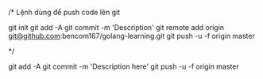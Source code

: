 /*
Lệnh dùng để push code lên git

git init
git add -A
git commit -m 'Description'
git remote add origin git@github.com:bencom167/golang-learning.git
git push -u -f origin master

*/

git add -A
git commit -m 'Description here'
git push -u -f origin master
